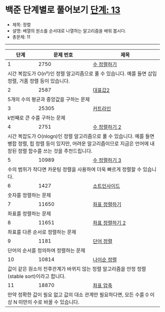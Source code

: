 # 백준 단계별로 풀어보기 [단계: 13](https://www.acmicpc.net/step/9)

- 제목: 정렬
- 설명: 배열의 원소를 순서대로 나열하는 알고리즘을 배워 봅시다.
- 총문제: 11
---
<P>
  <table>
    <thead><tr><th>단계</th><th>문제 번호</th><th>제목</th></tr></thead>
    <tbody>
      <tr><td>1</td><td>2750</td><td><a href="https://www.acmicpc.net/problem/2750">수 정렬하기</a></td></tr>
      <tr><td colspan="3">시간 복잡도가 O(n²)인 정렬 알고리즘으로 풀 수 있습니다. 예를 들면 삽입 정렬, 거품 정렬 등이 있습니다.</td></tr>
      <tr><td>2</td><td>2587</td><td><a href="https://www.acmicpc.net/problem/2587">대표값2</a></td></tr>
      <tr><td colspan="3">5개의 수의 평균과 중앙값을 구하는 문제</td></tr>
      <tr><td>3</td><td>25305</td><td><a href="https://www.acmicpc.net/problem/25305">커트라인</a></td></tr>
      <tr><td colspan="3">k번째로 큰 수를 구하는 문제</td></tr>
      <tr><td>4</td><td>2751</td><td><a href="https://www.acmicpc.net/problem/2751">수 정렬하기 2</a></td></tr>
      <tr><td colspan="3">시간 복잡도가 O(nlogn)인 정렬 알고리즘으로 풀 수 있습니다. 예를 들면 병합 정렬, 힙 정렬 등이 있지만, 어려운 알고리즘이므로 지금은 언어에 내장된 정렬 함수를 쓰는 것을 추천드립니다.</td></tr>
      <tr><td>5</td><td>10989</td><td><a href="https://www.acmicpc.net/problem/10989">수 정렬하기 3</a></td></tr>
      <tr><td colspan="3">수의 범위가 작다면 카운팅 정렬을 사용하여 더욱 빠르게 정렬할 수 있습니다.</td></tr>
      <tr><td>6</td><td>1427</td><td><a href="https://www.acmicpc.net/problem/1427">소트인사이드</a></td></tr>
      <tr><td colspan="3">숫자를 정렬하는 문제</td></tr>
      <tr><td>7</td><td>11650</td><td><a href="https://www.acmicpc.net/problem/11650">좌표 정렬하기</a></td></tr>
      <tr><td colspan="3">좌표를 정렬하는 문제</td></tr>
      <tr><td>8</td><td>11651</td><td><a href="https://www.acmicpc.net/problem/11651">좌표 정렬하기 2</a></td></tr>
      <tr><td colspan="3">좌표를 다른 순서로 정렬하는 문제</td></tr>
      <tr><td>9</td><td>1181</td><td><a href="https://www.acmicpc.net/problem/1181">단어 정렬</a></td></tr>
      <tr><td colspan="3">단어의 순서를 정의하여 정렬하는 문제</td></tr>
      <tr><td>10</td><td>10814</td><td><a href="https://www.acmicpc.net/problem/10814">나이순 정렬</a></td></tr>
      <tr><td colspan="3">값이 같은 원소의 전후관계가 바뀌지 않는 정렬 알고리즘을 안정 정렬(stable sort)이라고 합니다.</td></tr>
      <tr><td>11</td><td>18870</td><td><a href="https://www.acmicpc.net/problem/18870">좌표 압축</a></td></tr>
      <tr><td colspan="3">만약 정확한 값이 필요 없고 값의 대소 관계만 필요하다면, 모든 수를 0 이상 N 미만의 수로 바꿀 수 있습니다.</td></tr>
    </tbody>
  </table>
</P>
